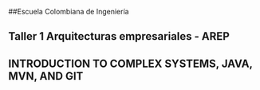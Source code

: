 ##Escuela Colombiana de Ingeniería

## Taller 1 Arquitecturas empresariales - AREP
## INTRODUCTION TO COMPLEX SYSTEMS, JAVA, MVN, AND GIT
